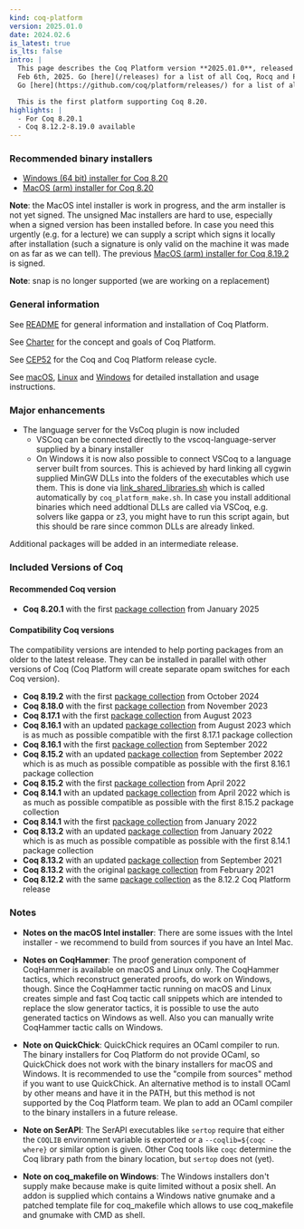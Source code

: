 ```yaml
---
kind: coq-platform
version: 2025.01.0
date: 2024.02.6
is_latest: true
is_lts: false
intro: |
  This page describes the Coq Platform version **2025.01.0**, released on
  Feb 6th, 2025. Go [here](/releases) for a list of all Coq, Rocq and Platform releases.
  Go [here](https://github.com/coq/platform/releases/) for a list of all Rocq/Coq Platform releases.

  This is the first platform supporting Coq 8.20.
highlights: |
  - For Coq 8.20.1
  - Coq 8.12.2-8.19.0 available
---
```


### Recommended binary installers

- [Windows (64 bit) installer for Coq 8.20](https://github.com/coq/platform/releases/download/2025.01.0/Coq-Platform-release-2025.01.0-version.8.20.2025.01-Windows-x86_64.exe)
- [MacOS (arm) installer for Coq 8.20](https://github.com/coq/platform/releases/download/2025.01.0/Coq-Platform-release-2025.01.0-version.8.20.2025.01-MacOS-arm64-UNSIGNED.dmg)

**Note**: the MacOS intel installer is work in progress, and the arm installer is not yet signed.
  The unsigned Mac installers are hard to use, especially when a signed version has been installed before. 
  In case you need this urgently (e.g. for a lecture) we can supply a script which signs it locally after installation (such a signature is only valid on the machine it was made on as far as we can tell). 
  The previous [MacOS (arm) installer for Coq 8.19.2](https://github.com/coq/platform/releases/download/2024.10.0/Coq-Platform-release-2024.10.0-version.8.19.2024.10-MacOS-arm64.dmg) is signed.

**Note**: snap is no longer supported (we are working on a replacement)

### General information

See [README](README.md) for general information and installation of Coq Platform.

See [Charter](charter.md) for the concept and goals of Coq Platform.

See [CEP52](https://github.com/coq/ceps/blob/master/text/052-platform-release-cycle.md) for the Coq and Coq Platform release cycle.

See [macOS](doc/README_macOS.md), [Linux](doc/README_Linux.md) and [Windows](doc/README_Windows.md) for detailed installation and usage instructions.

### Major enhancements

- The language server for the VsCoq plugin is now included
  - VSCoq can be connected directly to the vscoq-language-server supplied by a binary installer
  - On Windows it is now also possible to connect VSCoq to a language server built from sources. This is achieved by hard linking all cygwin supplied MinGW DLLs into the folders of the executables which use them.
    This is done via [link_shared_libraries.sh](https://github.com/coq/platform/blob/main/windows/link_shared_libraries.sh) which is called automatically by `coq_platform_make.sh`.
    In case you install additional binaries which need addtional DLLs are called via VSCoq, e.g. solvers like gappa or z3, you might have to run this script again, but this should be rare since common DLLs are already linked.

Additional packages will be added in an intermediate release.

### Included Versions of Coq

#### Recommended Coq version

- **Coq 8.20.1** with the first [package collection](doc/README~8.20~2025.01.md) from January 2025

#### Compatibility Coq versions

The compatibility versions are intended to help porting packages from an older to the latest release. They can be installed in parallel with other versions of Coq (Coq Platform will create separate opam switches for each Coq version).

- **Coq 8.19.2** with the first [package collection](doc/README~8.19~2024.10.md) from October 2024
- **Coq 8.18.0** with the first [package collection](doc/README~8.18~2023.11.md) from November 2023
- **Coq 8.17.1** with the first [package collection](doc/README~8.17~2023.08.md) from August 2023
- **Coq 8.16.1** with an updated [package collection](doc/README~8.16~2023.08.md) from August 2023 which is as much as possible compatible with the first 8.17.1 package collection
- **Coq 8.16.1** with the first [package collection](doc/README~8.16~2022.09.md) from September 2022
- **Coq 8.15.2** with an updated [package collection](doc/README~8.15~2022.09.md) from September 2022 which is as much as possible compatible as possible with the first 8.16.1 package collection
- **Coq 8.15.2** with the first [package collection](doc/README~8.15~2022.04.md) from April 2022
- **Coq 8.14.1** with an updated [package collection](https://github.com/coq/platform/blob/main/doc/README~8.14~2022.04.md) from April 2022 which is as much as possible compatible as possible with the first 8.15.2 package collection
- **Coq 8.14.1** with the first [package collection](https://github.com/coq/platform/blob/main/doc/README~8.14~2022.01.md) from January 2022
- **Coq 8.13.2** with an updated [package collection](doc/README~8.13~2022.01.md) from January 2022 which is as much as possible compatible as possible with the first 8.14.1 package collection
- **Coq 8.13.2** with an updated [package collection](doc/README~8.13~2021.09.md) from September 2021
- **Coq 8.13.2** with the original [package collection](doc/README~8.13~2021.02.md) from February 2021
- **Coq 8.12.2** with the same [package collection](doc/README~8.12.md) as the 8.12.2 Coq Platform release

### Notes

- __Notes on the macOS Intel installer__: There are some issues with the Intel installer - we recommend to build from sources if you have an Intel Mac.

- __Notes on CoqHammer__: The proof generation component of CoqHammer is available on macOS and Linux only. The CoqHammer tactics, which reconstruct generated proofs, do work on Windows, though. Since the CoqHammer tactic running on macOS and Linux creates simple and fast Coq tactic call snippets which are intended to replace the slow generator tactics, it is possible to use the auto generated tactics on Windows as well. Also you can manually write CoqHammer tactic calls on Windows. 

- __Note on QuickChick__: QuickChick requires an OCaml compiler to run. The binary installers for Coq Platform do not provide OCaml, so QuickChick does not work with the binary installers for macOS and Windows. It is recommended to use the "compile from sources" method if you want to use QuickChick. An alternative method is to install OCaml by other means and have it in the PATH, but this method is not supported by the Coq Platform team. We plan to add an OCaml compiler to the binary installers in a future release.

- __Note on SerAPI__: The SerAPI executables like `sertop` require that either the `COQLIB` environment variable is exported or a `--coqlib=${coqc -where}` or similar option is given. Other Coq tools like `coqc` determine the Coq library path from the binary location, but `sertop` does not (yet).

- __Note on coq_makefile on Windows__: The Windows installers don't supply make because make is quite limited without a posix shell. An addon is supplied which contains a Windows native gnumake and a patched template file for coq_makefile which allows to use coq_makefile and gnumake with CMD as shell.
